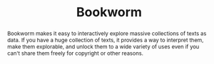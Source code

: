 ---
pid: bookworm
title: Bookworm
category: Other
tags:
- Software
- Text Analysis
abstract: 'Bookworm makes it easy to interactively explore massive collections of
  texts as data. If you have a huge collection of texts, it provides a way to interpret
  them, make them explorable, and unlock them to a wide variety of uses even if you
  can''t share them freely for copyright or other reasons. '
pis:
- schmidt
link: https://github.com/Bookworm-project
layout: project
---